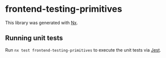 # frontend-testing-primitives

This library was generated with [Nx](https://nx.dev).

## Running unit tests

Run `nx test frontend-testing-primitives` to execute the unit tests via [Jest](https://jestjs.io).
